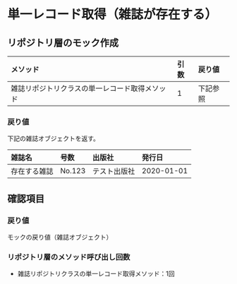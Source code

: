 # 単一レコード取得（雑誌が存在する）

## リポジトリ層のモック作成
|メソッド|引数|戻り値|
|:--|:--|:--|
|雑誌リポジトリクラスの単一レコード取得メソッド|1|下記参照|

### 戻り値
下記の雑誌オブジェクトを返す。

|雑誌名|号数|出版社|発行日|
|:--|:--|:--|:--|
|存在する雑誌|No.123|テスト出版社|2020-01-01|

## 確認項目
### 戻り値
モックの戻り値（雑誌オブジェクト）

### リポジトリ層のメソッド呼び出し回数
- 雑誌リポジトリクラスの単一レコード取得メソッド：1回
